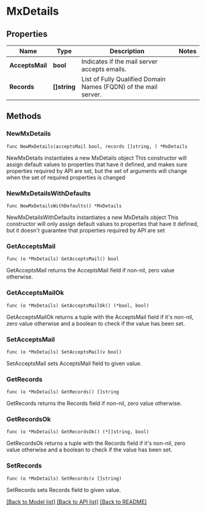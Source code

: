 # MxDetails

## Properties

Name | Type | Description | Notes
------------ | ------------- | ------------- | -------------
**AcceptsMail** | **bool** | Indicates if the mail server accepts emails. | 
**Records** | **[]string** | List of Fully Qualified Domain Names (FQDN) of the mail server. | 

## Methods

### NewMxDetails

`func NewMxDetails(acceptsMail bool, records []string, ) *MxDetails`

NewMxDetails instantiates a new MxDetails object
This constructor will assign default values to properties that have it defined,
and makes sure properties required by API are set, but the set of arguments
will change when the set of required properties is changed

### NewMxDetailsWithDefaults

`func NewMxDetailsWithDefaults() *MxDetails`

NewMxDetailsWithDefaults instantiates a new MxDetails object
This constructor will only assign default values to properties that have it defined,
but it doesn't guarantee that properties required by API are set

### GetAcceptsMail

`func (o *MxDetails) GetAcceptsMail() bool`

GetAcceptsMail returns the AcceptsMail field if non-nil, zero value otherwise.

### GetAcceptsMailOk

`func (o *MxDetails) GetAcceptsMailOk() (*bool, bool)`

GetAcceptsMailOk returns a tuple with the AcceptsMail field if it's non-nil, zero value otherwise
and a boolean to check if the value has been set.

### SetAcceptsMail

`func (o *MxDetails) SetAcceptsMail(v bool)`

SetAcceptsMail sets AcceptsMail field to given value.


### GetRecords

`func (o *MxDetails) GetRecords() []string`

GetRecords returns the Records field if non-nil, zero value otherwise.

### GetRecordsOk

`func (o *MxDetails) GetRecordsOk() (*[]string, bool)`

GetRecordsOk returns a tuple with the Records field if it's non-nil, zero value otherwise
and a boolean to check if the value has been set.

### SetRecords

`func (o *MxDetails) SetRecords(v []string)`

SetRecords sets Records field to given value.



[[Back to Model list]](../README.md#documentation-for-models) [[Back to API list]](../README.md#documentation-for-api-endpoints) [[Back to README]](../README.md)


